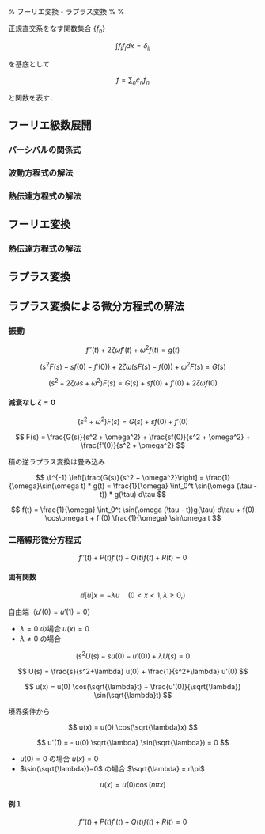 % フーリエ変換・ラプラス変換
%
%

$$
\newcommand{\R}{\mathbb{R}}
\newcommand{\C}{\mathbb{C}}
\newcommand{\d}[2][]{\frac{\mathrm{d} #1}{\mathrm{d} #2}}
\newcommand{\dd}[2][]{\frac{\mathrm{d}^2 #1}{\mathrm{d} {#2}^2}}
\newcommand{\pd}[2][]{\frac{\partial #1}{\partial #2}}
\newcommand{\pdd}[2][]{\frac{\partial^2 #1}{\partial {#2}^2}}
\newcommand{\F}{\mathcal{F}}
\newcommand{\L}{\mathcal{L}}
$$

正規直交系をなす関数集合 $\{f_n\}$

$$
\int f_i f_j dx = \delta_{ij}
$$

を基底として

$$
f = \sum_n c_n f_n
$$

と関数を表す．

## フーリエ級数展開

### パーシバルの関係式

### 波動方程式の解法

### 熱伝達方程式の解法

## フーリエ変換

### 熱伝達方程式の解法

## ラプラス変換

## ラプラス変換による微分方程式の解法

### 振動

$$
f''(t) + 2 \zeta \omega f'(t) + \omega^2 f(t) = g(t)
$$

$$
(s^2F(s) - sf(0) - f'(0)) + 2 \zeta \omega (sF(s)-f(0)) + \omega^2 F(s) = G(s)
$$

$$
(s^2 + 2 \zeta \omega s + \omega^2) F(s) = G(s) + sf(0) + f'(0) + 2\zeta\omega f(0)
$$

#### 減衰なし $\zeta=0$

$$
(s^2 + \omega^2) F(s) = G(s) + sf(0) + f'(0)
$$

$$
F(s) = \frac{G(s)}{s^2 + \omega^2} + \frac{sf(0)}{s^2 + \omega^2} + \frac{f'(0)}{s^2 + \omega^2}
$$

積の逆ラプラス変換は畳み込み

$$
\L^{-1} \left[\frac{G(s)}{s^2 + \omega^2}\right] = \frac{1}{\omega}\sin(\omega t) * g(t) = \frac{1}{\omega} \int_0^t \sin(\omega (\tau - t)) * g(\tau) d\tau
$$

$$
f(t) = \frac{1}{\omega} \int_0^t \sin(\omega (\tau - t))g(\tau) d\tau + f(0) \cos\omega t + f'(0) \frac{1}{\omega} \sin\omega t
$$

### 二階線形微分方程式

$$
f''(t) + P(t) f'(t) + Q(t) f(t) + R(t) = 0
$$

#### 固有関数

$$
\dd[u]{x} = -\lambda u \quad (0 < x < 1 , \lambda \geq 0,)
$$

自由端（$u'(0)=u'(1)=0$）

- $\lambda = 0$ の場合 $u(x)=0$
- $\lambda \neq 0$ の場合

$$
(s^2 U(s) - su(0) - u'(0)) + \lambda U(s) = 0
$$

$$
U(s) = \frac{s}{s^2+\lambda} u(0) + \frac{1}{s^2+\lambda} u'(0)
$$

$$
u(x) = u(0) \cos(\sqrt{\lambda}t) + \frac{u'(0)}{\sqrt{\lambda}} \sin(\sqrt{\lambda}t)
$$

境界条件から

$$
u(x) = u(0) \cos(\sqrt{\lambda}x)
$$

$$
u'(1) = - u(0) \sqrt{\lambda} \sin(\sqrt{\lambda}) = 0
$$

- $u(0)=0$ の場合 $u(x)=0$
- $\sin(\sqrt{\lambda})=0$ の場合 $\sqrt{\lambda} = n\pi$

$$
u(x) = u(0) \cos(n\pi x)
$$

#### 例１

$$
f''(t) + P(t) f'(t) + Q(t) f(t) + R(t) = 0
$$
